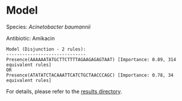 
# Model

Species: *Acinetobacter baumannii*

Antibiotic: Amikacin

```
Model (Disjunction - 2 rules):
------------------------------
Presence(AAAAAATATGCTTCTTTTAGAAGAGAGTAAT) [Importance: 0.89, 314 equivalent rules]
OR
Presence(ATATATCTACAAATTCATCTGCTAACCCAGC) [Importance: 0.78, 34 equivalent rules]

```

For details, please refer to the [results directory](../../../../../results/scm_b/acinetobacter%20baumannii/amikacin/repeat_6/).

